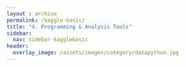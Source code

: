```yaml
---
layout : archive
permalink: /kaggle-basic/
title: "4. Programming & Analysis Tools"
sidebar:
  nav: sidebar-kagglebasic
header:
  overlay_image: /assets/images/category/datapython.jpg
---
```

